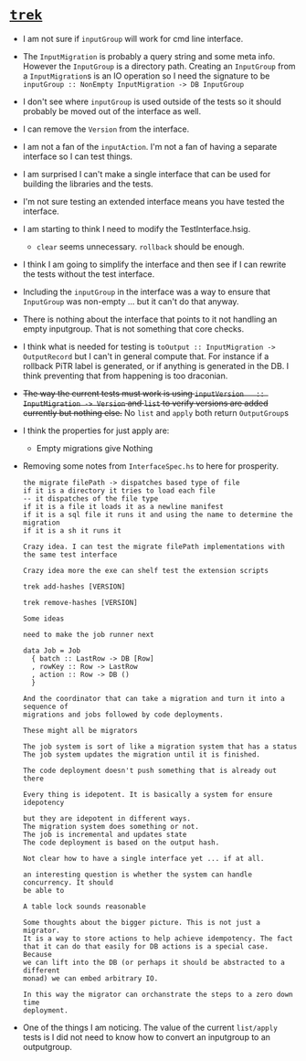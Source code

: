 # [`trek`](https://github.com/jfischoff/trek)
- I am not sure if `inputGroup` will work for cmd line interface.
- The `InputMigration` is probably a query string and some meta info. However the `InputGroup` is a directory path. Creating an `InputGroup` from a `InputMigration`s is an IO operation so I need the signature to be `inputGroup :: NonEmpty InputMigration -> DB InputGroup`
- I don't see where `inputGroup` is used outside of the tests so it should probably be moved out of the interface as well.
- I can remove the `Version` from the interface.
- I am not a fan of the `inputAction`. I'm not a fan of having a separate interface so I can test things.
- I am surprised I can't make a single interface that can be used for building the libraries and the tests.
- I'm not sure testing an extended interface means you have tested the interface.

- I am starting to think I need to modify the TestInterface.hsig.
  - `clear` seems unnecessary. `rollback` should be enough.

- I think I am going to simplify the interface and then see if I can rewrite the tests without the test interface.

- Including the `inputGroup` in the interface was a way to ensure that `InputGroup` was non-empty ... but it can't do that anyway.
- There is nothing about the interface that points to it not handling an empty inputgroup. That is not something that core checks.
- I think what is needed for testing is `toOutput :: InputMigration -> OutputRecord` but I can't in general compute that. For instance if a rollback PiTR label is generated, or if anything is generated in the DB. I think preventing that from happening is too draconian.
- ~~The way the current tests must work is using `inputVersion   :: InputMigration -> Version` and `list` to verify versions are added currently but nothing else.~~ No `list` and `apply` both return `OutputGroup`s

- I think the properties for just apply are:
  - Empty migrations give Nothing

- Removing some notes from `InterfaceSpec.hs` to here for prosperity.

      the migrate filePath -> dispatches based type of file
      if it is a directory it tries to load each file
      -- it dispatches of the file type
      if it is a file it loads it as a newline manifest
      if it is a sql file it runs it and using the name to determine the migration
      if it is a sh it runs it

      Crazy idea. I can test the migrate filePath implementations with the same test interface

      Crazy idea more the exe can shelf test the extension scripts

      trek add-hashes [VERSION]

      trek remove-hashes [VERSION]

      Some ideas

      need to make the job runner next

      data Job = Job
        { batch :: LastRow -> DB [Row]
        , rowKey :: Row -> LastRow
        , action :: Row -> DB ()
        }

      And the coordinator that can take a migration and turn it into a sequence of
      migrations and jobs followed by code deployments.

      These might all be migrators

      The job system is sort of like a migration system that has a status
      The job system updates the migration until it is finished.

      The code deployment doesn't push something that is already out there

      Every thing is idepotent. It is basically a system for ensure idepotency

      but they are idepotent in different ways.
      The migration system does something or not.
      The job is incremental and updates state
      The code deployment is based on the output hash.

      Not clear how to have a single interface yet ... if at all.

      an interesting question is whether the system can handle concurrency. It should
      be able to

      A table lock sounds reasonable

      Some thoughts about the bigger picture. This is not just a migrator.
      It is a way to store actions to help achieve idempotency. The fact
      that it can do that easily for DB actions is a special case. Because
      we can lift into the DB (or perhaps it should be abstracted to a different
      monad) we can embed arbitrary IO.

      In this way the migrator can orchanstrate the steps to a zero down time
      deployment.

- One of the things I am noticing. The value of the current `list/apply` tests is I did not need to know how to convert an inputgroup to an outputgroup.
